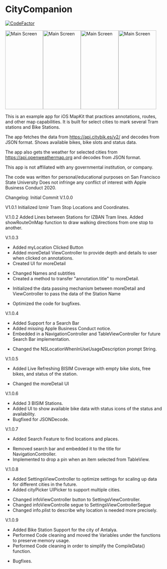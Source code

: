 # CityCompanion

[![CodeFactor](https://www.codefactor.io/repository/github/utkut/citycompanion/badge)](https://www.codefactor.io/repository/github/utkut/citycompanion)

<img src="https://github.com/utkut/MapKitTest/blob/master/Images/ss1.png?raw=true" width="120" height="250" title="Main Screen"><img src="https://github.com/utkut/MapKitTest/blob/master/Images/ss2.png?raw=true" width="120" height="250" title="Main Screen"><img src="https://github.com/utkut/MapKitTest/blob/master/Images/ss3.png?raw=true" width="120" height="250" title="Main Screen"><img src="https://github.com/utkut/MapKitTest/blob/master/Images/ss4.png?raw=true" width="120" height="250" title="Main Screen">

This is an example app for iOS MapKit that practices annotations, routes, and other map capabilities. It is built for select cities to mark several Tram stations and Bike Stations.

The app fetches the data from https://api.citybik.es/v2/ and decodes from JSON format. Shows available bikes, bike slots and status data.

The app also gets the weather for selected cities from https://api.openweathermap.org and decodes from JSON format. 

This app is not affiliated with any governmental institution, or company. 

The code was written for personal/educational purposes on San Francisco State University
Does not infringe any conflict of interest with Apple Business Conduct 2020.


Changelog:
Initial Commit V.1.0.0

V1.0.1
Initialized Izmir Tram Stop Locations and Coordinates.

V.1.0.2
Added Lines between Stations for IZBAN Tram lines.
Added showRouteOnMap function to draw walking directions from one stop to another.

V.1.0.3
+ Added myLocation Clicked Button
+ Added moreDetail ViewController to provide depth and details to user when clicked on annotations.
+ Created UI for moreDetail
* Changed Names and subtitles
* Created a method to transfer "annotation.title" to moreDetail.
+ Initialized the data passing mechanism between moreDetail and ViewController to pass the data of the Station Name
* Optimized the code for bugfixes.

V.1.0.4

+ Added Support for a Search Bar
+ Added missing Apple Business Conduct notice.
+ Embedded in a NavigationController and TableViewController for future Search Bar implementation.
* Changed the NSLocationWhenInUseUsageDescription prompt String.

V.1.0.5

+ Added Live Refreshing BISIM Coverage with empty bike slots, free bikes, and status of the station.
* Changed the moreDetail UI

V.1.0.6

+ Added 3 BISIM Stations.
+ Added UI to show available bike data with status icons of the status and availability.
+ Bugfixed for JSONDecode.

V.1.0.7

+ Added Search Feature to find locations and places.
* Removed search bar and embedded it to the title for NavigationController.
* Implemented to drop a pin when an item selected from TableView.

V.1.0.8

+ Added SettingsViewController to optimize settings for scaling up data for different cities in the future.
+ Added cityPicker UIPicker to support multiple cities.
* Changed infoViewController button to SettingsViewController.
* Changed infoViewControlle segue to SettingsViewControllerSegue
* Changed info.plist to describe why location is needed more precisely.

V.1.0.9

+ Added Bike Station Support for the city of Antalya.
+ Performed Code cleaning and moved the Variables under the functions to preserve memory usage.
+ Performed Code cleaning in order to simplify the CompileData() function.
* Bugfixes.
